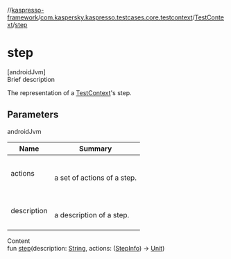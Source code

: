 //[kaspresso-framework](../../index.md)/[com.kaspersky.kaspresso.testcases.core.testcontext](../index.md)/[TestContext](index.md)/[step](step.md)



# step  
[androidJvm]  
Brief description  


The representation of a [TestContext](index.md)'s step.



## Parameters  
  
androidJvm  
  
|  Name|  Summary| 
|---|---|
| actions| <br><br>a set of actions of a step.<br><br>
| description| <br><br>a description of a step.<br><br>
  
  
Content  
fun [step](step.md)(description: [String](https://kotlinlang.org/api/latest/jvm/stdlib/kotlin/-string/index.html), actions: ([StepInfo](../../com.kaspersky.kaspresso.testcases.models.info/-step-info/index.md)) -> [Unit](https://kotlinlang.org/api/latest/jvm/stdlib/kotlin/-unit/index.html))  



